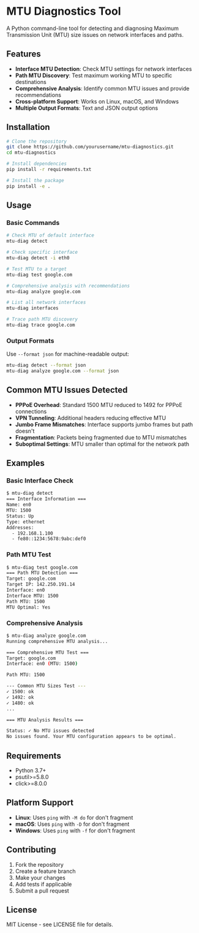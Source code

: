 # MTU Diagnostics Tool

A Python command-line tool for detecting and diagnosing Maximum Transmission Unit (MTU) size issues on network interfaces and paths.

## Features

- **Interface MTU Detection**: Check MTU settings for network interfaces
- **Path MTU Discovery**: Test maximum working MTU to specific destinations  
- **Comprehensive Analysis**: Identify common MTU issues and provide recommendations
- **Cross-platform Support**: Works on Linux, macOS, and Windows
- **Multiple Output Formats**: Text and JSON output options

## Installation

```bash
# Clone the repository
git clone https://github.com/yourusername/mtu-diagnostics.git
cd mtu-diagnostics

# Install dependencies
pip install -r requirements.txt

# Install the package
pip install -e .
```

## Usage

### Basic Commands

```bash
# Check MTU of default interface
mtu-diag detect

# Check specific interface
mtu-diag detect -i eth0

# Test MTU to a target
mtu-diag test google.com

# Comprehensive analysis with recommendations
mtu-diag analyze google.com

# List all network interfaces
mtu-diag interfaces

# Trace path MTU discovery
mtu-diag trace google.com
```

### Output Formats

Use `--format json` for machine-readable output:

```bash
mtu-diag detect --format json
mtu-diag analyze google.com --format json
```

## Common MTU Issues Detected

- **PPPoE Overhead**: Standard 1500 MTU reduced to 1492 for PPPoE connections
- **VPN Tunneling**: Additional headers reducing effective MTU
- **Jumbo Frame Mismatches**: Interface supports jumbo frames but path doesn't
- **Fragmentation**: Packets being fragmented due to MTU mismatches
- **Suboptimal Settings**: MTU smaller than optimal for the network path

## Examples

### Basic Interface Check
```bash
$ mtu-diag detect
=== Interface Information ===
Name: en0
MTU: 1500
Status: Up  
Type: ethernet
Addresses:
  - 192.168.1.100
  - fe80::1234:5678:9abc:def0
```

### Path MTU Test
```bash
$ mtu-diag test google.com
=== Path MTU Detection ===
Target: google.com
Target IP: 142.250.191.14
Interface: en0
Interface MTU: 1500
Path MTU: 1500
MTU Optimal: Yes
```

### Comprehensive Analysis
```bash
$ mtu-diag analyze google.com
Running comprehensive MTU analysis...

=== Comprehensive MTU Test ===
Target: google.com
Interface: en0 (MTU: 1500)

Path MTU: 1500

--- Common MTU Sizes Test ---
✓ 1500: ok
✓ 1492: ok
✓ 1480: ok
...

=== MTU Analysis Results ===

Status: ✓ No MTU issues detected
No issues found. Your MTU configuration appears to be optimal.
```

## Requirements

- Python 3.7+
- psutil>=5.8.0
- click>=8.0.0

## Platform Support

- **Linux**: Uses `ping` with `-M do` for don't fragment
- **macOS**: Uses `ping` with `-D` for don't fragment  
- **Windows**: Uses `ping` with `-f` for don't fragment

## Contributing

1. Fork the repository
2. Create a feature branch
3. Make your changes
4. Add tests if applicable
5. Submit a pull request

## License

MIT License - see LICENSE file for details.